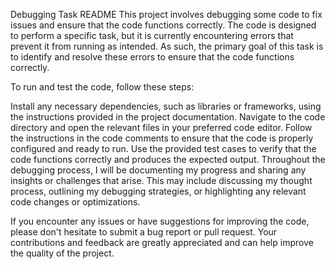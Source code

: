 Debugging Task README
This project involves debugging some code to fix issues and ensure that the code functions correctly. The code is designed to perform a specific task, but it is currently encountering errors that prevent it from running as intended. As such, the primary goal of this task is to identify and resolve these errors to ensure that the code functions correctly.

To run and test the code, follow these steps:

Install any necessary dependencies, such as libraries or frameworks, using the instructions provided in the project documentation.
Navigate to the code directory and open the relevant files in your preferred code editor.
Follow the instructions in the code comments to ensure that the code is properly configured and ready to run.
Use the provided test cases to verify that the code functions correctly and produces the expected output.
Throughout the debugging process, I will be documenting my progress and sharing any insights or challenges that arise. This may include discussing my thought process, outlining my debugging strategies, or highlighting any relevant code changes or optimizations.

If you encounter any issues or have suggestions for improving the code, please don't hesitate to submit a bug report or pull request. Your contributions and feedback are greatly appreciated and can help improve the quality of the project.
